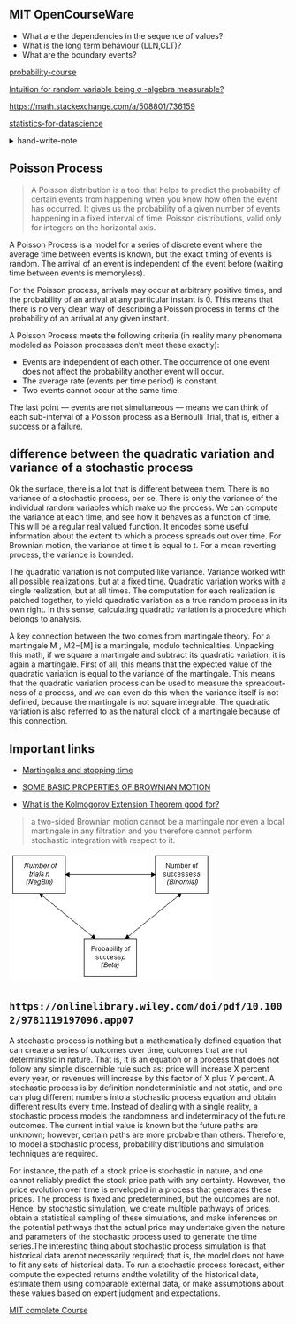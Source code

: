 ## MIT OpenCourseWare

- What are the dependencies in the sequence of values?
- What is the long term behaviour (LLN,CLT)?
- What are the boundary events?

[probability-course](https://www.probabilitycourse.com)

[Intuition for random variable being σ
-algebra measurable?](https://math.stackexchange.com/a/690905/736159)

https://math.stackexchange.com/a/508801/736159

[statistics-for-datascience](https://www.mygreatlearning.com/blog/covariance-vs-correlation/)

<Details>

<summary>hand-write-note</summary>

![](./images/stochastic-01.jpg)

![](./images/stochastic-02.jpg)

![](./images/stochastic-03.jpg)

![](./images/stochastic-04.jpg)

![](./images/stochastic-05.jpg)

![](./images/stochastic-06.jpg)

</Details>

## Poisson Process

> A Poisson distribution is a tool that helps to predict the probability of certain events from happening when you know how often the event has occurred. It gives us the probability of a given number of events happening in a fixed interval of time. Poisson distributions, valid only for integers on the horizontal axis.

A Poisson Process is a model for a series of discrete event where the average time between events is known, but the exact timing of events is random. The arrival of an event is independent of the event before (waiting time between events is memoryless).

For the Poisson process, arrivals may occur at arbitrary positive times, and the probability of an arrival at any particular instant is 0. This means that there is no very clean way of describing a Poisson process in terms of the probability of an arrival at any given instant.

A Poisson Process meets the following criteria (in reality many phenomena modeled as Poisson processes don’t meet these exactly):

- Events are independent of each other. The occurrence of one event does not affect the probability another event will occur.
- The average rate (events per time period) is constant.
- Two events cannot occur at the same time.

The last point — events are not simultaneous — means we can think of each sub-interval of a Poisson process as a Bernoulli Trial, that is, either a success or a failure.

## difference between the quadratic variation and variance of a stochastic process

Ok the surface, there is a lot that is different between them. There is no variance of a stochastic process, per se. There is only the variance of the individual random variables which make up the process. We can compute the variance at each time, and see how it behaves as a function of time. This will be a regular real valued function. It encodes some useful information about the extent to which a process spreads out over time. For Brownian motion, the variance at time t is equal to t. For a mean reverting process, the variance is bounded.

The quadratic variation is not computed like variance. Variance worked with all possible realizations, but at a fixed time. Quadratic variation works with a single realization, but at all times. The computation for each realization is patched together, to yield quadratic variation as a true random process in its own right. In this sense, calculating quadratic variation is a procedure which belongs to analysis.

A key connection between the two comes from martingale theory. For a martingale M
, M2−[M] is a martingale, modulo technicalities. Unpacking this math, if we square a martingale and subtract its quadratic variation, it is again a martingale. First of all, this means that the expected value of the quadratic variation is equal to the variance of the martingale. This means that the quadratic variation process can be used to measure the spreadout-ness of a process, and we can even do this when the variance itself is not defined, because the martingale is not square integrable. The quadratic variation is also referred to as the natural clock of a martingale because of this connection.

## Important links

- [Martingales and stopping time](https://ocw.mit.edu/courses/sloan-school-of-management/15-070j-advanced-stochastic-processes-fall-2013/lecture-notes/MIT15_070JF13_Lec10.pdf)

- [SOME BASIC PROPERTIES OF BROWNIAN MOTION](http://www.math.uchicago.edu/~may/VIGRE/VIGRE2009/REUPapers/McKnight.pdf)

- [What is the Kolmogorov Extension Theorem good for?](https://math.stackexchange.com/questions/94441/what-is-the-kolmogorov-extension-theorem-good-for)

> a two-sided Brownian motion cannot be a martingale nor even a local martingale in any filtration and you therefore cannot perform stochastic integration with respect to it.

![](./images/bin.gif)

## `https://onlinelibrary.wiley.com/doi/pdf/10.1002/9781119197096.app07`

A stochastic process is nothing but a mathematically defined equation that can create a series of outcomes over time, outcomes that are not deterministic in nature. That is, it is an equation or a process that does not follow any simple discernible rule such as: price will increase X percent every year, or revenues will increase by this factor of X plus Y percent. A stochastic process is by definition nondeterministic and not static, and one can plug different numbers into a stochastic process equation and obtain different results every time. Instead of dealing with a single reality, a stochastic process models the randomness and indeterminacy of the future outcomes. The current initial value is known but the future paths are unknown; however, certain paths are more probable than others. Therefore, to model a stochastic process, probability distributions and simulation techniques are required.

For instance, the path of a stock price is stochastic in nature, and one cannot reliably predict the stock price path with any certainty. However, the price evolution over time is enveloped in a process that generates these prices. The process is fixed and predetermined, but the outcomes are not. Hence, by stochastic simulation, we create multiple pathways of prices, obtain a statistical sampling of these simulations, and make inferences on the potential pathways that the actual price may undertake given the nature and parameters of the stochastic process used to generate the time series.The interesting thing about stochastic process simulation is that historical data arenot necessarily required; that is, the model does not have to fit any sets of historical data. To run a stochastic process forecast, either compute the expected returns andthe volatility of the historical data, estimate them using comparable external data, or make assumptions about these values based on expert judgment and expectations.

[MIT complete Course](https://ocw.mit.edu/courses/sloan-school-of-management/15-070j-advanced-stochastic-processes-fall-2013/lecture-notes/)
